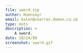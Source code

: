 ```yaml
---
file: sword.zip
author: Koensayr
email: kalen@cearras.demon.co.uk
type: mots
description: >
    A sword.
date: 10/24/99
screenshot: sword.gif
---
```

